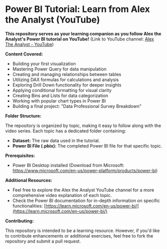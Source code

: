 # Power BI Tutorial: Learn from Alex the Analyst (YouTube)

**This repository serves as your learning companion as you follow Alex the Analyst's Power BI tutorial on YouTube!**  (Link to YouTube channel: [Alex The Analyst - YouTube](https://www.youtube.com/channel/UCtmYvLzeaUv-HW_2Lj8ULPw))

**Content Covered:**

* Building your first visualization
* Mastering Power Query for data manipulation
* Creating and managing relationships between tables
* Utilizing DAX formulas for calculations and analysis
* Exploring Drill Down functionality for deeper insights
* Applying conditional formatting for visual clarity
* Creating Bins and Lists for data categorization
* Working with popular chart types in Power BI
* Building a final project: "Data Professional Survey Breakdown"

**Folder Structure:**

The repository is organized by topic, making it easy to follow along with the video series. Each topic has a dedicated folder containing:

* **Dataset:** The raw data used in the tutorial.
* **Power BI File (.pbix):** The completed Power BI file for that specific topic.

**Prerequisites:**

* Power BI Desktop installed (Download from Microsoft: https://www.microsoft.com/en-us/power-platform/products/power-bi)

**Additional Resources:**

* Feel free to explore the Alex the Analyst YouTube channel for a more comprehensive video explanation of each topic.
* Check the Power BI documentation for in-depth information on specific functionalities: [https://learn.microsoft.com/en-us/power-bi/](https://learn.microsoft.com/en-us/power-bi/)

**Contributing:**

This repository is intended to be a learning resource. However, if you'd like to contribute enhancements or additional exercises, feel free to fork the repository and submit a pull request.
